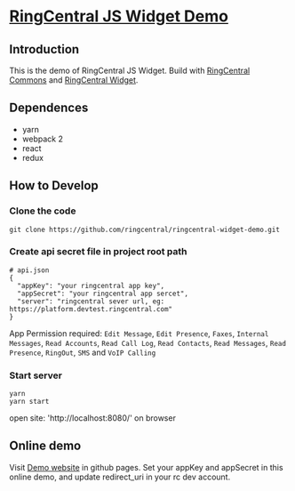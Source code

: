 # [RingCentral JS Widget Demo](https://ringcentral.github.io/ringcentral-widget-demo/)

## Introduction
This is the demo of RingCentral JS Widget.
Build with [RingCentral Commons](https://github.com/ringcentral/ringcentral-js-integration-commons/) and [RingCentral Widget](https://github.com/ringcentral/ringcentral-js-widget).

## Dependences

* yarn
* webpack 2
* react
* redux


## How to Develop

### Clone the code
```
git clone https://github.com/ringcentral/ringcentral-widget-demo.git
```

### Create api secret file in project root path
```
# api.json
{
  "appKey": "your ringcentral app key",
  "appSecret": "your ringcentral app sercet",
  "server": "ringcentral sever url, eg: https://platform.devtest.ringcentral.com"
}
```

App Permission required: `Edit Message`, `Edit Presence`, `Faxes`, `Internal Messages`, `Read Accounts`, `Read Call Log`, `Read Contacts`, `Read Messages`, `Read Presence`, `RingOut`, `SMS` and `VoIP Calling`

### Start server
```
yarn
yarn start
```
open site: 'http://localhost:8080/' on browser

## Online demo

Visit [Demo website](https://ringcentral.github.io/ringcentral-widget-demo/) in github pages.
Set your appKey and appSecret in this online demo, and update redirect_uri in your rc dev account.
